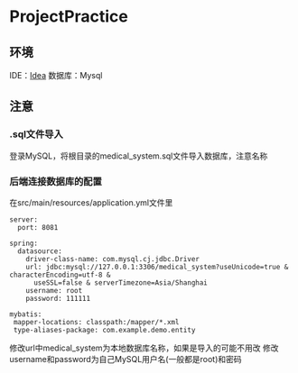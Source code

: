 # ProjectPractice
## 环境
IDE：[Idea](https://www.jetbrains.com/idea/)
数据库：Mysql
## 注意
### .sql文件导入
登录MySQL，将根目录的medical_system.sql文件导入数据库，注意名称
### 后端连接数据库的配置
在src/main/resources/application.yml文件里
```
server:
  port: 8081

spring:
  datasource:
    driver-class-name: com.mysql.cj.jdbc.Driver
    url: jdbc:mysql://127.0.0.1:3306/medical_system?useUnicode=true & characterEncoding=utf-8 &
      useSSL=false & serverTimezone=Asia/Shanghai
    username: root
    password: 111111

mybatis:
 mapper-locations: classpath:/mapper/*.xml
 type-aliases-package: com.example.demo.entity
```
修改url中medical_system为本地数据库名称，如果是导入的可能不用改
修改username和password为自己MySQL用户名(一般都是root)和密码
